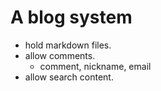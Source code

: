 # A blog system
* hold markdown files.
* allow comments. 
    * comment, nickname, email
* allow search content.